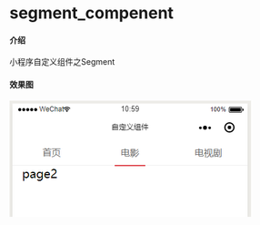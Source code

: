 # segment_compenent

#### 介绍
小程序自定义组件之Segment

#### 效果图

![segment-component](assets/segment-component.gif)
